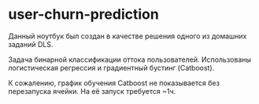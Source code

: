 # user-churn-prediction
Данный ноутбук был создан в качестве решения одного из домашних заданий DLS.

Задача бинарной классификации оттока пользователей. Использованы логистическая регрессия и градиентный бустинг (Catboost).

К сожалению, график обучения Catboost не показывается без перезапуска ячейки. На её запуск требуется ~1ч.
